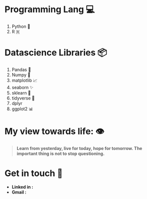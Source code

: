 # Programming Lang 💻
1. Python 🐍
2. R 🇷

# Datascience Libraries 📦 
1. Pandas 🐼
2. Numpy 🧮
3. matplotlib 📈
4. seaborn  ✨
5. sklearn 🤖
6. tidyverse 🌟
7. dplyr
8. ggplot2 📊

# My view towards life: 👁️
> <b>Learn from yesterday, live for today, hope for tomorrow. The important thing is not to stop questioning.</b>

# Get in touch 🤝
* <b>Linked in :</b> 
* <b>Gmail :</b>
